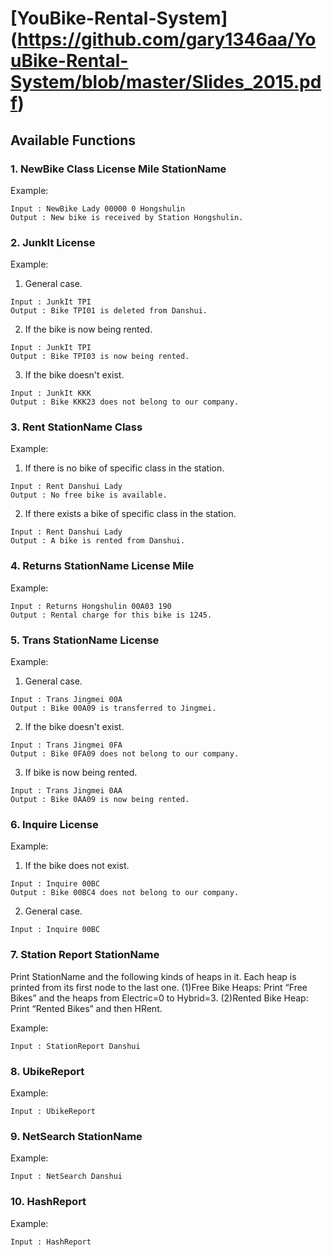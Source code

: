 # [YouBike-Rental-System] (https://github.com/gary1346aa/YouBike-Rental-System/blob/master/Slides_2015.pdf)

## Available Functions

### 1. NewBike Class License Mile StationName
Example:
```
Input : NewBike Lady 00000 0 Hongshulin
Output : New bike is received by Station Hongshulin.
```
### 2. JunkIt License
Example:
1. General case.
```
Input : JunkIt TPI
Output : Bike TPI01 is deleted from Danshui.
```
2. If the bike is now being rented.
```
Input : JunkIt TPI
Output : Bike TPI03 is now being rented.
```
3. If the bike doesn't exist.
```
Input : JunkIt KKK
Output : Bike KKK23 does not belong to our company.
```
### 3. Rent StationName Class
Example:
1. If there is no bike of specific class in the station.
```
Input : Rent Danshui Lady
Output : No free bike is available.
```
2. If there exists a bike of specific class in the station.
```
Input : Rent Danshui Lady
Output : A bike is rented from Danshui.
```
### 4. Returns StationName License Mile
Example:
```
Input : Returns Hongshulin 00A03 190
Output : Rental charge for this bike is 1245.
```
### 5. Trans StationName License
Example:
1. General case.
```
Input : Trans Jingmei 00A
Output : Bike 00A09 is transferred to Jingmei.
```
2. If the bike doesn't exist.
```
Input : Trans Jingmei 0FA
Output : Bike 0FA09 does not belong to our company.
```

3. If bike is now being rented.
```
Input : Trans Jingmei 0AA
Output : Bike 0AA09 is now being rented.
```
### 6. Inquire License
Example:
1. If the bike does not exist.
```
Input : Inquire 00BC
Output : Bike 00BC4 does not belong to our company.
```
2. General case.
```
Input : Inquire 00BC
```

### 7. Station Report StationName
Print StationName and the following kinds of heaps in it. Each heap is printed from its
first node to the last one.
(1)Free Bike Heaps:
Print “Free Bikes” and the heaps from Electric=0 to Hybrid=3.
(2)Rented Bike Heap:
Print “Rented Bikes” and then HRent.

Example:
```
Input : StationReport Danshui
```

### 8. UbikeReport
Example:
```
Input : UbikeReport
```

### 9. NetSearch StationName
Example:
```
Input : NetSearch Danshui
```

### 10. HashReport
Example:
```
Input : HashReport
```
